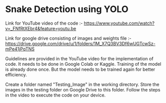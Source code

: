 # Snake Detection using YOLO

Link for YouTube video of the code :- https://www.youtube.com/watch?v=_FNfRtXEbr4&feature=youtu.be

Link for google drive consisting of images and weights file :- https://drive.google.com/drive/u/1/folders/1M_X7Q3BV3Df6wUGTcwSz-mPe41jPqTNS

Guidelines are provided in the YouTube video for the implementation of code. It needs to be done in Google Colab or Kaggle. Training of the model is already done once. But the model needs to be trained again for better efficiency.

Create a folder named "Testing_Image" in the working directory. Store the images in the testing folder on Google Drive to this folder. Follow the steps in the video to execute the code on your device. 
